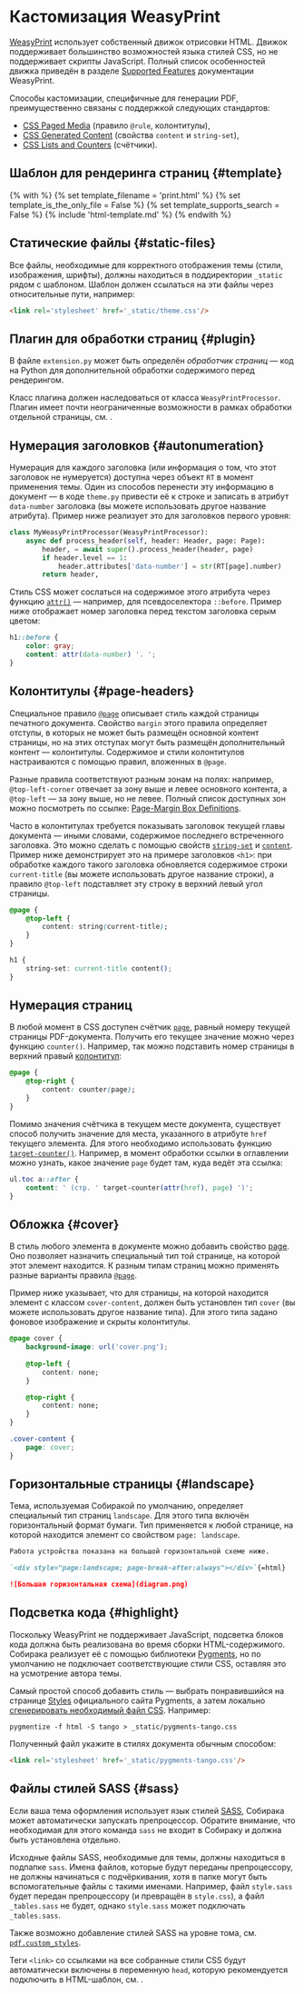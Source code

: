 # Кастомизация WeasyPrint

[WeasyPrint](https://weasyprint.org/) использует собственный движок отрисовки HTML. Движок поддерживает большинство возможностей языка стилей CSS, но не поддерживает скрипты JavaScript. Полный список особенностей движка приведён в разделе [Supported Features](https://doc.courtbouillon.org/weasyprint/stable/api_reference.html#supported-features) документации WeasyPrint.

Способы кастомизации, специфичные для генерации PDF, преимущественно связаны с поддержкой следующих стандартов:

- [CSS Paged Media](https://drafts.csswg.org/css-page-3/) (правило `@rule`, колонтитулы),
- [CSS Generated Content](https://www.w3.org/TR/css-content-3/) (свойства `content` и `string-set`),
- [CSS Lists and Counters](https://drafts.csswg.org/css-lists/) (счётчики).

## Шаблон для рендеринга страниц {#template}

{% with %}
{% set template_filename = 'print.html' %}
{% set template_is_the_only_file = False %}
{% set template_supports_search = False %}
{% include 'html-template.md' %}
{% endwith %}

## Статические файлы {#static-files}

Все файлы, необходимые для корректного отображения темы (стили, изображения, шрифты), должны находиться в поддиректории `_static` рядом с шаблоном. Шаблон должен ссылаться на эти файлы через относительные пути, например:

```html
<link rel='stylesheet' href='_static/theme.css'/>
```

## Плагин для обработки страниц {#plugin}

В файле `extension.py` может быть определён _обработчик страниц_ — код на Python для дополнительной обработки содержимого перед рендерингом.

Класс плагина должен наследоваться от класса `WeasyPrintProcessor`. Плагин имеет почти неограниченные возможности в рамках обработки отдельной страницы, см. [](../99-reference/4-processor-api.md).

## Нумерация заголовков {#autonumeration}

Нумерация для каждого заголовка (или информация о том, что этот заголовок не нумеруется) доступна через объект `RT` в момент применения темы. Один из способов перенести эту информацию в документ — в коде `theme.py` привести её к строке и записать в атрибут `data-number` заголовка (вы можете использовать другое название атрибута). Пример ниже реализует это для заголовков первого уровня:

```python
class MyWeasyPrintProcessor(WeasyPrintProcessor):
    async def process_header(self, header: Header, page: Page):
        header, = await super().process_header(header, page)
        if header.level == 1:
            header.attributes['data-number'] = str(RT[page].number)
        return header,
```

Стиль CSS может сослаться на содержимое этого атрибута через функцию [`attr()`](https://drafts.csswg.org/css-values-5/#attr-notation) — например, для псевдоселектора `::before`. Пример ниже отображает номер заголовка перед текстом заголовка серым цветом:

```css
h1::before {
    color: gray;
    content: attr(data-number) '. ';
}
```

## Колонтитулы {#page-headers}

Специальное правило [`@page`](https://drafts.csswg.org/css-page-3/#page-selector-and-context) описывает стиль каждой страницы печатного документа. Свойство `margin` этого правила определяет отступы, в которых не может быть размещён основной контент страницы, но на этих отступах могут быть размещён дополнительный контент — колонтитулы. Содержимое и стили колонтитулов настраиваются с помощью правил, вложенных в `@page`.

Разные правила соответствуют разным зонам на полях: например, `@top-left-corner` отвечает за зону выше и левее основного контента, а `@top-left` — за зону выше, но не левее. Полный список доступных зон можно посмотреть по ссылке: [Page-Margin Box Definitions](https://drafts.csswg.org/css-page-3/#margin-box-def).

Часто в колонтитулах требуется показывать заголовок текущей главы документа — иными словами, содержимое последнего встреченного заголовка. Это можно сделать с помощью свойств [`string-set`](https://www.w3.org/TR/css-content-3/#string-set) и [`content`](https://www.w3.org/TR/css-content-3/#content-property). Пример ниже демонстрирует это на примере заголовков `<h1>`: при обработке каждого такого заголовка обновляется содержимое строки `current-title` (вы можете использовать другое название строки), а правило `@top-left` подставляет эту строку в верхний левый угол страницы.

```css
@page {
    @top-left {
        content: string(current-title);
    }
}

h1 {
    string-set: current-title content();
}
```

## Нумерация страниц

В любой момент в CSS доступен счётчик [`page`](https://drafts.csswg.org/css-page-3/#page-based-counters), равный номеру текущей страницы PDF-документа. Получить его текущее значение можно через функцию `counter()`. Например, так можно подставить номер страницы в верхний правый [колонтитул](#page-headers):

```css
@page {
    @top-right {
        content: counter(page);
    }
}
```

Помимо значения счётчика в текущем месте документа, существует способ получить значение для места, указанного в атрибуте `href` текущего элемента. Для этого необходимо использовать функцию [`target-counter()`](https://www.w3.org/TR/css-content-3/#target-counter). Например, в момент обработки ссылки в оглавлении можно узнать, какое значение `page` будет там, куда ведёт эта ссылка:

```css
ul.toc a::after {
    content: ' (стр. ' target-counter(attr(href), page) ')';
}
```

## Обложка {#cover}

В стиль любого элемента в документе можно добавить свойство [page](https://drafts.csswg.org/css-page-3/#using-named-pages). Оно позволяет назначить специальный тип той странице, на которой этот элемент находится. К разным типам страниц можно применять разные варианты правила [`@page`](https://drafts.csswg.org/css-page-3/#page-selector-and-context).

Пример ниже указывает, что для страницы, на которой находится элемент с классом `cover-content`, должен быть установлен тип `cover` (вы можете использовать другое название типа). Для этого типа задано фоновое изображение и скрыты колонтитулы.

```css
@page cover {
    background-image: url('cover.png');
 
    @top-left {
        content: none;
    }

    @top-right {
        content: none;
    }
}

.cover-content {
    page: cover;
}
```

## Горизонтальные страницы {#landscape}

Тема, используемая Собиракой по умолчанию, определяет специальный тип страниц `landscape`. Для этого типа включён горизонтальный формат бумаги. Тип применяется к любой странице, на которой находится элемент со свойством `page: landscape`.

```markdown
Работа устройства показана на большой горизонтальной схеме ниже.

`<div style="page:landscape; page-break-after:always"></div>`{=html}

![Большая горизонтальная схема](diagram.png)
```

## Подсветка кода {#highlight}

Поскольку WeasyPrint не поддерживает JavaScript, подсветка блоков кода должна быть реализована во время сборки HTML-содержимого. Собирака реализует её с помощью библиотеки [Pygments](https://pygments.org/), но по умолчанию не подключает соответствующие стили CSS, оставляя это на усмотрение автора темы.

Самый простой способ добавить стиль — выбрать понравившийся на странице [Styles](https://pygments.org/styles/) официального сайта Pygments, а затем локально [сгенерировать необходимый файл CSS](https://pygments.org/docs/cmdline/#generating-styles). Например:

```
pygmentize -f html -S tango > _static/pygments-tango.css
```

Полученный файл укажите в стилях документа обычным способом:

```html
<link rel='stylesheet' href='_static/pygments-tango.css'/>
```

## Файлы стилей SASS {#sass}

Если ваша тема оформления использует язык стилей [SASS](https://sass-lang.com/), Собирака может автоматически запускать препроцессор. Обратите внимание, что необходимая для этого команда `sass` не входит в Собираку и должна быть установлена отдельно.

Исходные файлы SASS, необходимые для темы, должны находиться в подпапке `sass`. Имена файлов, которые будут переданы препроцессору, не должны начинаться с подчёркивания, хотя в папке могут быть вспомогательные файлы с такими именами. Например, файл `style.sass` будет передан препроцессору (и превращён в `style.css`), а файл `_tables.sass` не будет, однако `style.sass` может подключать `_tables.sass`.

Также возможно добавление стилей SASS на уровне тома, см. [`pdf.custom_styles`](../99-reference/1-configuration.md#volume.pdf.custom_styles).

Теги `<link>` со ссылками на все собранные стили CSS будут автоматически включены в переменную `head`, которую рекомендуется подключить в HTML-шаблон, см. [](../99-reference/3-template-api.md).